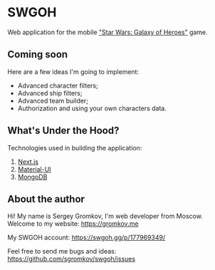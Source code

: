 # SWGOH

Web application for the mobile ["Star Wars: Galaxy of Heroes"](https://www.ea.com/games/starwars/galaxy-of-heroes) game.

## Coming soon

Here are a few ideas I'm going to implement:

- Advanced character filters;
- Advanced ship filters;
- Advanced team builder;
- Authorization and using your own characters data.

## What's Under the Hood?

Technologies used in building the application:

1. [Next.js](https://nextjs.org/)
2. [Material-UI](https://material-ui.com)
3. [MongoDB](https://www.mongodb.com)

## About the author

Hi! My name is Sergey Gromkov, I'm web developer from Moscow. Welcome to my website: https://gromkov.me

My SWGOH account: https://swgoh.gg/p/177969349/

Feel free to send me bugs and ideas: https://github.com/sgromkov/swgoh/issues
